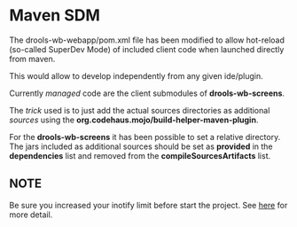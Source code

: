 Maven SDM
=========

The drools-wb-webapp/pom.xml file has been modified to allow hot-reload (so-called SuperDev Mode) of included client code when launched directly from maven.</p>
This would allow to develop independently from any given ide/plugin.</p>
Currently *managed* code are the client submodules of **drools-wb-screens**.</p>
The *trick* used is to just add the actual sources directories as additional *sources* using the **org.codehaus.mojo/build-helper-maven-plugin**.</p>
For the **drools-wb-screens** it has been possible to set a relative directory.
The jars included as additional sources should be set as **provided** in the **dependencies** list and  removed from the **compileSourcesArtifacts** list.

NOTE
----
Be sure you increased your inotify limit before start the project. See [here](https://github.com/kiegroup/kie-wb-common/tree/master/kie-wb-common-stunner#ide-environment-setup) for more detail.


